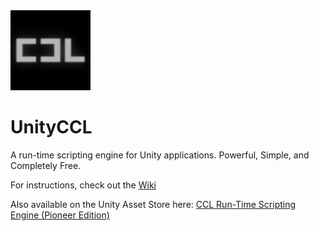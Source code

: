<img src="https://github.com/kameronbrooks/UnityCCL/blob/master/CCL512.jpg" width="128"/>


# UnityCCL
A run-time scripting engine for Unity applications. Powerful, Simple, and Completely Free.

For instructions, check out the [Wiki](https://github.com/kameronbrooks/UnityCCL/wiki)

Also available on the Unity Asset Store here: [CCL Run-Time Scripting Engine (Pioneer Edition)](https://assetstore.unity.com/packages/tools/integration/ccl-run-time-scripting-engine-pioneer-edition-132557?aid=1011l7qkc)


